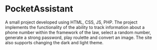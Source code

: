 # PocketAssistant
A small project developed using HTML, CSS, JS, PHP. The project implements the functionality of the ability to track information about a phone number within the framework of the law, select a random number, generate a strong password, play roulette and convert an image. The site also supports changing the dark and light theme.
